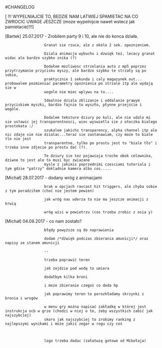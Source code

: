 ﻿#CHANGELOG

[ !!! WYPELNIAJCIE TO, BEDZIE NAM LATWIEJ SPAMIETAC NA CO ZWROCIC UWAGE JESZCZE (moze wypelnijcie nawet wstecz jak pamietacie)!!!]

[Bartek] 25.07.2017 - Zrobilem party 9 i 10, ale nie do konca działa.

                      Granat sie rzuca, ale z okolo 2 sek. opoznieniem.
                      
                      Dziala animacja wybuchu i dzwięk też, lecacy granat widac ale bardzo szybko znika (?)
                      
                      Dodałem mozliwosc strzelania auto z mp5 poprzez przytrzymanie przycisku myszy, ale bardzo szybko te strzały są po sobie, 
                      praktycznie 1 sekunda i caly magazynek out... probowalem pozmieniać parametry opoznienia po strzale itp ale wydają sie w
                      wogole nie miec wplywu na to....
                      
                      Idealnie dziala zblizanie i oddalanie prawym przyciskiem myszki, bardzo fajnie to wyszło, płynne przejście i wogóle.
                      
                      Dodalem teksture dziury po kuli, ale nie udalo mi sie ustawic jej transparentnosci, wiec wyswietla sie z otoczka bialego prostokata :/
                      szukalem jakichs transparency, alpha channel itp ale nic zdaje sie nie dzialac...teraz sie zastanawiam, czy moze to biale tlo nie jest 
                      transparentne, tylko po prostu jest to "biale tło" i trzeba inne zdjecie po prostu dać (?).
                      
                      Te dziury sie tez pojawiaja troche obok celownika, dziwne to jest ale to musi byc zwiazane
                      mysle z jakimis poprzednimi czesciami tutoriala i tym gdzie "patrzy" dokladnie kamera albo cos.....
                      
[Michał] 28.07.2017 - dodany wróg z animacjami
                     
                      brak w opcjach ravcast hit triggers, ale chyba sobie z tym poradziłem (choć nie jestem pewien)
                    
                      jak wróg nas uderza to nie ma jeszcze animacji z krwią 
                      
                      wróg wisi w powietrzu (cos trzeba zrobic z osia y)
                      
[Michał] 04.08.2017 - co nam zostało?
                      
                      błędy powyższe są do naprawienia
                      
                      dodam /*dźwięk podczas zbierania amunicji*/ oraz napisy ze stanem amunicji 
                      
                      --
                    
                      trzeba poprawić teren
                      
                      jak zejdzie pod wodę to umiera 
                      
                      dodałbym kilka broni
                      
                      i może zbieranie czegoś co doda hp
                      
                      jak poprawimy teren to porozkładamy skrzynki z bronia i wrogów 
                      
                      w menu gry można napisać zakładkę w której jest instrukcja ocb w grze (chodzi w niej o to, żeby wszystkich zabić jak najszybciej)
                      skoro jak najszybciej to zrobimy ranking z najlepszymi wynikami i może jakiś zegar w rogu czy coś 
                      
                     
                      
                      logo trzeba dodac (załatwię gotowe od Mikołaja)
                      
                      
			
		                       
                      
                      
                      
                      
                      
